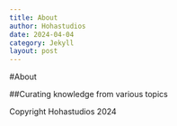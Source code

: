 ```yaml
---
title: About
author: Hohastudios
date: 2024-04-04
category: Jekyll
layout: post
---
```


#About

##Curating knowledge from various topics

Copyright Hohastudios 2024